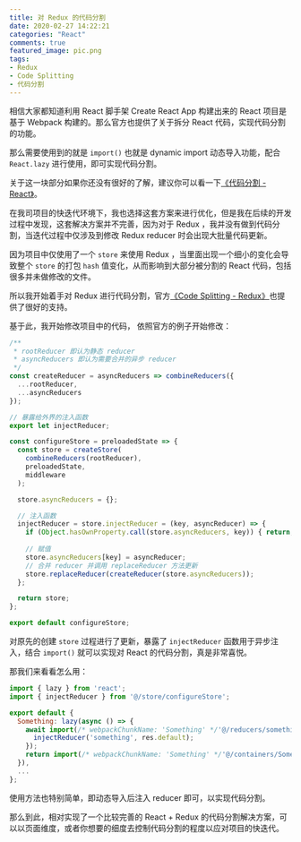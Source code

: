 ```yaml
---
title: 对 Redux 的代码分割
date: 2020-02-27 14:22:21
categories: "React"
comments: true
featured_image: pic.png
tags:
- Redux
- Code Splitting
- 代码分割
---
```


<!-- no node -->

<!-- more -->

相信大家都知道利用 React 脚手架 Create React App 构建出来的 React 项目是基于 Webpack 构建的。那么官方也提供了关于拆分 React 代码，实现代码分割的功能。

那么需要使用到的就是 `import()` 也就是 dynamic import 动态导入功能，配合 `React.lazy` 进行使用，即可实现代码分割。

关于这一块部分如果你还没有很好的了解，建议你可以看一下[《代码分割 - React》](https://zh-hans.reactjs.org/docs/code-splitting.html#code-splitting)。

在我司项目的快迭代环境下，我也选择这套方案来进行优化，但是我在后续的开发过程中发现，这套解决方案并不完善，因为对于 Redux ，我并没有做到代码分割，当迭代过程中仅涉及到修改 Redux reducer 时会出现大批量代码更新。

因为项目中仅使用了一个 `store` 来使用 Redux ，当里面出现一个细小的变化会导致整个 `store` 的打包 `hash` 值变化，从而影响到大部分被分割的 React 代码，包括很多并未做修改的文件。

所以我开始着手对 Redux 进行代码分割，官方[《Code Splitting - Redux》](https://redux.js.org/recipes/code-splitting/)也提供了很好的支持。

基于此，我开始修改项目中的代码， 依照官方的例子开始修改：

```javascript
/**
 * rootReducer 即认为静态 reducer
 * asyncReducers 即认为需要合并的异步 reducer
 */
const createReducer = asyncReducers => combineReducers({
  ...rootReducer,
  ...asyncReducers
});

// 暴露给外界的注入函数
export let injectReducer;

const configureStore = preloadedState => {
  const store = createStore(
    combineReducers(rootReducer),
    preloadedState,
    middleware
  );

  store.asyncReducers = {};

  // 注入函数
  injectReducer = store.injectReducer = (key, asyncReducer) => {
    if (Object.hasOwnProperty.call(store.asyncReducers, key)) { return; };
    
    // 赋值
    store.asyncReducers[key] = asyncReducer;
    // 合并 reducer 并调用 replaceReducer 方法更新
    store.replaceReducer(createReducer(store.asyncReducers));
  };

  return store;
};

export default configureStore;
```

对原先的创建 `store` 过程进行了更新，暴露了 `injectReducer` 函数用于异步注入，结合 `import()` 就可以实现对 React 的代码分割，真是非常喜悦。

那我们来看看怎么用：

```javascript
import { lazy } from 'react';
import { injectReducer } from '@/store/configureStore';

export default {
  Something: lazy(async () => {
    await import(/* webpackChunkName: 'Something' */'@/reducers/something').then(res => {
      injectReducer('something', res.default);
    });
    return import(/* webpackChunkName: 'Something' */'@/containers/Something');
  }),
  ...
};
```

使用方法也特别简单，即动态导入后注入 reducer 即可，以实现代码分割。

那么到此，相对实现了一个比较完善的 React + Redux 的代码分割解决方案，可以以页面维度，或者你想要的细度去控制代码分割的程度以应对项目的快迭代。

